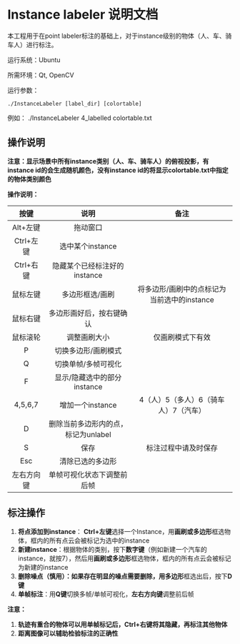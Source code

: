 # Instance labeler 说明文档

本工程用于在point labeler标注的基础上，对于instance级别的物体（人、车、骑车人）进行标注。

运行系统：Ubuntu

所需环境：Qt, OpenCV

运行参数：

```
./InstanceLabeler [label_dir] [colortable]
```

例如： ./InstanceLabeler 4_labelled colortable.txt

## 操作说明

**注意：显示场景中所有instance类别（人、车、骑车人）的俯视投影，有instance id的会生成随机颜色，没有instance id的将显示colortable.txt中指定的物体类别颜色**

**操作说明：**

|    按键    |                说明                 |                    备注                     |
| :--------: | :---------------------------------: | :-----------------------------------------: |
|  Alt+左键  |              拖动窗口               |                                             |
| Ctrl+左键  |          选中某个instance           |                                             |
| Ctrl+右键  |    隐藏某个已经标注好的instance     |                                             |
|  鼠标左键  |           多边形框选/画刷           | 将多边形/画刷中的点标记为当前选中的instance |
|  鼠标右键  |      多边形画好后，按右键确认       |                                             |
|  鼠标滚轮  |            调整画刷大小             |              仅画刷模式下有效               |
|     P      |         切换多边形/画刷模式         |                                             |
|     Q      |         切换单帧/多帧可视化         |                                             |
|     F      |     显示/隐藏选中的部分instance     |                                             |
|  4,5,6,7   |          增加一个instance           |    4（人）5（多人）6（骑车人）7（汽车）     |
|     D      | 删除当前多边形内的点，标记为unlabel |                                             |
|     S      |                保存                 |            标注过程中请及时保存             |
|    Esc     |          清除已选的多边形           |                                             |
| 左右方向键 |     单帧可视化状态下调整前后帧      |                                             |

## 标注操作

1. **将点添加到instance**： **Ctrl+左键**选择一个Instance，用**画刷或多边形**框选物体，框内的所有点云会被标记为选中的instance
2. **新建instance**：根据物体的类别，按下**数字键**（例如新建一个汽车的instance，就按7），然后用**画刷或多边形**框选物体，框内的所有点云会被标记为新建的instance
3. **删除噪点（慎用）：**如果存在明显的噪点需要删除，用**多边形**框选出后，按下**D键**
4. **单帧标注**：用**Q键**切换多帧/单帧可视化，**左右方向键**调整前后帧



**注意：**

1. **轨迹有重合的物体可以用单帧标记后，Ctrl+右键将其隐藏，再标注其他物体**
2. **距离图像可以辅助检验标注的正确性**
